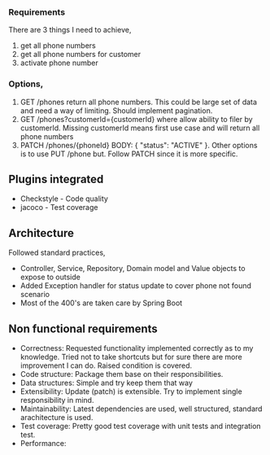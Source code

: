 
### Requirements 
There are 3 things I need to achieve,
1. get all phone numbers
2. get all phone numbers for customer 
3. activate phone number 

### Options,
1. GET /phones return all phone numbers. This could be large set of data and need a way of limiting. Should implement pagination.
2. GET /phones?customerId={customerId} where allow ability to filer by customerId. Missing customerId means first use case and will return all phone numbers
3. PATCH /phones/{phoneId} BODY: { "status": "ACTIVE" }. Other options is to use PUT /phone but. Follow PATCH since it is more specific.

## Plugins integrated 
- Checkstyle - Code quality 
- jacoco - Test coverage

## Architecture
Followed standard practices,
- Controller, Service, Repository, Domain model and Value objects to expose to outside
- Added Exception handler for status update to cover phone not found scenario 
- Most of the 400's are taken care by Spring Boot

## Non functional requirements
- Correctness: Requested functionality implemented correctly as to my knowledge. Tried not to take shortcuts but for sure there are more improvement I can do. Raised condition is covered.   
- Code structure: Package them base on their responsibilities.    
- Data structures: Simple and try keep them that way
- Extensibility: Update (patch) is extensible. Try to implement single responsibility in mind. 
- Maintainability: Latest dependencies are used, well structured, standard arachitecture is used. 
- Test coverage: Pretty good test coverage with unit tests and integration test.
- Performance: 

